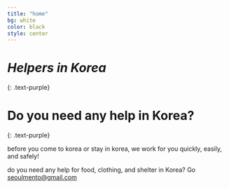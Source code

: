 ```yaml
---
title: "home"
bg: white
color: black
style: center
---
```


# ***Helpers in Korea***
{: .text-purple}

<span class="fa-stack subtlecircle" style="font-size:100px; background:rgba(255,166,0,0.1)">
  <i class="fa fa-circle fa-stack-2x text-white"></i>
  <i class="fa fa-bicycle fa-stack-1x text-orange"></i>
</span>
													
# Do you need any help in Korea?
{: .text-purple}


before you come to korea or stay in korea, we work for you quickly, easily, and safely!

do you need any help for food, clothing, and shelter in Korea? Go <a href="mailto:seoulmento@gmail.com">seoulmento@gmail.com</a>


<span id="contactform">
  <a href="mailto:seoulmento@gmail.com" class="bg-blue" >
  <seoulmento@gmail.com>
  </a>
</span>
